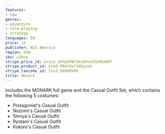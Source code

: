```yaml
---
features:
- new
genres:
- adventure
- role-playing
- strategy
languages: EN
price: 15
publisher: NIS America
region: USA
sku: a3hce
stripe_price_id: price_1OYphPBC2mcEPes8IU482mPF
stripe_product_id: prod_PNatOyC3dXjux9
stripe_taxcode_id: txcd_99999999
title: Monark
---
```


Includes the MONARK full game and the Casual Outfit Set, which contains the following 5 costumes:

- Protagonist's Casual Outfit
- Nozomi's Casual Outfit
- Shinya's Casual Outfit
- Ryotaro's Casual Outfit
- Kokoro's Casual Outfit